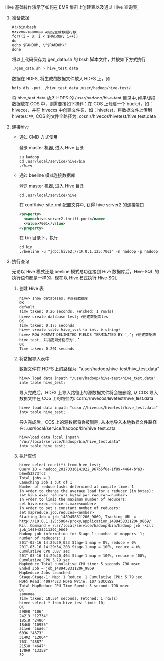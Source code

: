 Hive 基础操作演示了如何在 EMR 集群上创建表以及通过 Hive 查询表。

1. 准备数据

    ``` shell
    #!/bin/bash
    MAXROW=1000000 #指定生成数据行数
    for((i = 0; i < $MAXROW; i++))
    do
    echo $RANDOM, \"$RANDOM\"
    done
    ```

    将以上代码保存为 gen_data.sh 的 bash 脚本文件，并按如下方式执行

    ``` bash
    ./gen_data.sh > hive_test.data
    ```

    数据在 HDFS, 将生成的数据文件放入 HDFS 上，如

    ``` shell
    hdfs dfs -put ./hive_test.data /user/hadoop/hive-test/
    ```

    将 hive_test.data 放入 HDFS 的 /user/hadoop/hive-test 目录中, 如果想把数据放在 COS 中，则需要按如下操作：在 COS 上创建一个 bucket，如：hivecos，并在 hivecos 中创建文件夹，如：hivetest，将数据文件上传到 hivetest 中, COS 的文件全路径为: cosn://hivecos/hivetest/hive_test.data

2. 连接hive

    - 通过 CMD 方式使用

        登录 master 机器, 进入 Hive 目录

        ``` shell
        su hadoop
        cd /usr/local/service/hive/bin
        ./hive
        ```

    - 通过 beeline 模式连接数据库

        登录 master 机器, 进入 Hive 目录
        
        ``` shell
        cd /usr/local/service/hive
        ```
        
        在 conf/hive-site.xml 配置文件中, 获得 hive server2 的连接端口
        
        ``` xml
        <property>
          <name>hive.server2.thrift.port</name>
          <value>7001</value>
        </property>
        ```

        在 bin 目录下，执行

        ``` shell
        cd bin
        ./beeline -u "jdbc:hive2://10.0.1.125:7001" -n hadoop -p hadoop
        ```

3. 执行查询

    无论以 Hive 模式还是 beeline 模式成功连接到 Hive 数据库后，Hive-SQL 的执行语句都是一样的，现在以 Hive 模式执行 Hive-SQL


    1. 创建 Hive 表

        ``` shell
        hive> show databases; #查看数据库
        OK
        default
        Time taken: 0.26 seconds, Fetched: 1 row(s)
        hive> create database test; #创建数据库test
        OK
        Time taken: 0.176 seconds
        hive> create table hive_test (a int, b string)
        hive> ROW FORMAT DELIMITED FIELDS TERMINATED BY ’,’; #创建数据表hive_test, 并指定列分割符为’,’
        OK
        Time taken: 0.204 seconds
        ```

    2. 将数据导入表中

        数据文件在 HDFS 上的路径为: "/user/hadoop/hive-test/hive_test.data"

        ``` shell
        hive> load data inpath "/user/hadoop/hive-test/hive_test.data" into table hive_test;
        ```

        导入完成后，HDFS 上导入路径上的源数据文件将会被删除, 从 COS 导入数据文件在 COS 上的路径为: cosn://hivecos/hivetest/hive_test.data

        ``` shell
        hive> load data inpath "cosn://hivecos/hivetest/hive_test.data" into table hive_test;
        ```

        导入完成后，COS 上的源数据将会被删除, 从本地导入本地数据文件路径在: /usr/local/service/hadoop/bin/hive_test.data

        ``` shell
        hive>load data local inpath "/usr/local/service/hadoop/bin/hive_test.data"
        into table hive_test;
        ```

    3. 执行查询

        ``` shell
        hive> select count(*) from hive_test;
        Query ID = hadoop_20170316142922_967b5f0e-1f89-4464-bfa3-b6ed53273fc2
        Total jobs = 1
        Launching Job 1 out of 1
        Number of reduce tasks determined at compile time: 1
        In order to change the average load for a reducer (in bytes):
        set hive.exec.reducers.bytes.per.reducer=<number>
        In order to limit the maximum number of reducers:
        set hive.exec.reducers.max=<number>
        In order to set a constant number of reducers:
        set mapreduce.job.reduces=<number>
        Starting Job = job_1489458311206_9869, Tracking URL =
        http://10.0.1.125:5004/proxy/application_1489458311206_9869/
        Kill Command = /usr/local/service/hadoop/bin/hadoop job -kill job_1489458311206_9869
        Hadoop job information for Stage-1: number of mappers: 1; number of reducers: 1
        2017-03-16 14:29:29,023 Stage-1 map = 0%, reduce = 0%
        2017-03-16 14:29:34,208 Stage-1 map = 100%, reduce = 0%, Cumulative CPU 3.87 sec
        2017-03-16 14:29:40,404 Stage-1 map = 100%, reduce = 100%, Cumulative CPU 5.79 sec
        MapReduce Total cumulative CPU time: 5 seconds 790 msec
        Ended Job = job_1489458311206_9869
        MapReduce Jobs Launched:
        Stage-Stage-1: Map: 1 Reduce: 1 Cumulative CPU: 5.79 sec
        HDFS Read: 40974623 HDFS Write: 107 SUCCESS
        Total MapReduce CPU Time Spent: 5 seconds 790 msec
        OK
        3000000
        Time taken: 18.504 seconds, Fetched: 1 row(s)
        hive> select * from hive_test limit 10;
        OK
        29808 "106"
        24213 "12734"
        18518 "2486"
        18460 "10955"
        31106 "28804"
        6036 "4673"
        31402 "12064"
        7631 "4887"
        21530 "4647"
        17869 "13358"
        32
        ```